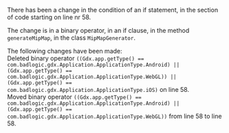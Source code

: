 There has been a change in the condition of an if statement, in the section of code starting on line nr 58.
  
The change is in a binary operator, in an if clause, in the method ```generateMipMap```, in the class ```MipMapGenerator```.
  
The following changes have been made:  
Deleted binary operator ```((Gdx.app.getType() == com.badlogic.gdx.Application.ApplicationType.Android) || (Gdx.app.getType() == com.badlogic.gdx.Application.ApplicationType.WebGL)) || (Gdx.app.getType() == com.badlogic.gdx.Application.ApplicationType.iOS)``` on line 58.  
Moved binary operator ```((Gdx.app.getType() == com.badlogic.gdx.Application.ApplicationType.Android) || (Gdx.app.getType() == com.badlogic.gdx.Application.ApplicationType.WebGL))``` from line 58 to line 58.  
